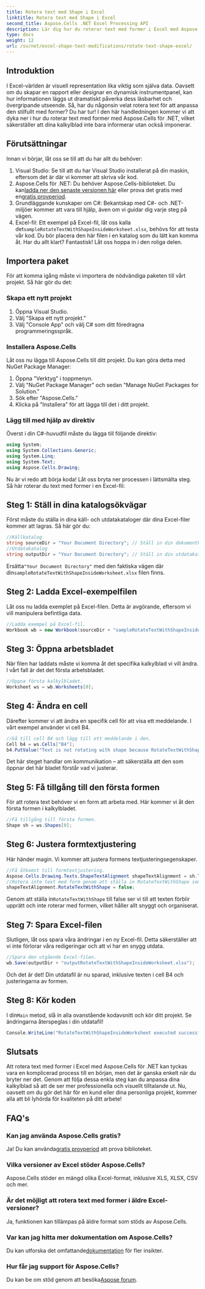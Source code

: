 ```yaml
---
title: Rotera text med Shape i Excel
linktitle: Rotera text med Shape i Excel
second_title: Aspose.Cells .NET Excel Processing API
description: Lär dig hur du roterar text med former i Excel med Aspose.Cells för .NET. Följ denna steg-för-steg-guide för perfekt Excel-presentation.
type: docs
weight: 12
url: /sv/net/excel-shape-text-modifications/rotate-text-shape-excel/
---
```

## Introduktion
I Excel-världen är visuell representation lika viktig som själva data. Oavsett om du skapar en rapport eller designar en dynamisk instrumentpanel, kan hur informationen läggs ut dramatiskt påverka dess läsbarhet och övergripande utseende. Så, har du någonsin velat rotera text för att anpassa den stilfullt med former? Du har tur! I den här handledningen kommer vi att dyka ner i hur du roterar text med former med Aspose.Cells för .NET, vilket säkerställer att dina kalkylblad inte bara informerar utan också imponerar.
## Förutsättningar
Innan vi börjar, låt oss se till att du har allt du behöver:
1. Visual Studio: Se till att du har Visual Studio installerat på din maskin, eftersom det är där vi kommer att skriva vår kod.
2.  Aspose.Cells för .NET: Du behöver Aspose.Cells-biblioteket. Du kan[ladda ner den senaste versionen här](https://releases.aspose.com/cells/net/) eller prova det gratis med en[gratis provperiod](https://releases.aspose.com/).
3. Grundläggande kunskaper om C#: Bekantskap med C#- och .NET-miljöer kommer att vara till hjälp, även om vi guidar dig varje steg på vägen.
4.  Excel-fil: Ett exempel på Excel-fil, låt oss kalla det`sampleRotateTextWithShapeInsideWorksheet.xlsx`, behövs för att testa vår kod. Du bör placera den här filen i en katalog som du lätt kan komma åt.
Har du allt klart? Fantastisk! Låt oss hoppa in i den roliga delen.
## Importera paket
För att komma igång måste vi importera de nödvändiga paketen till vårt projekt. Så här gör du det:
### Skapa ett nytt projekt
1. Öppna Visual Studio.
2. Välj "Skapa ett nytt projekt."
3. Välj "Console App" och välj C# som ditt föredragna programmeringsspråk.
### Installera Aspose.Cells
Låt oss nu lägga till Aspose.Cells till ditt projekt. Du kan göra detta med NuGet Package Manager:
1. Öppna "Verktyg" i toppmenyn.
2. Välj "NuGet Package Manager" och sedan "Manage NuGet Packages for Solution."
3. Sök efter "Aspose.Cells."
4. Klicka på "Installera" för att lägga till det i ditt projekt.
### Lägg till med hjälp av direktiv
Överst i din C#-huvudfil måste du lägga till följande direktiv:
```csharp
using System;
using System.Collections.Generic;
using System.Linq;
using System.Text;
using Aspose.Cells.Drawing;
```
Nu är vi redo att börja koda!
Låt oss bryta ner processen i lättsmälta steg. Så här roterar du text med former i en Excel-fil:
## Steg 1: Ställ in dina katalogsökvägar
Först måste du ställa in dina käll- och utdatakataloger där dina Excel-filer kommer att lagras. Så här gör du:
```csharp
//Källkatalog
string sourceDir = "Your Document Directory"; // Ställ in din dokumentkatalog
//Utdatakatalog
string outputDir = "Your Document Directory"; // Ställ in din utdatakatalog
```
 Ersätta`"Your Document Directory"` med den faktiska vägen där din`sampleRotateTextWithShapeInsideWorksheet.xlsx` filen finns.
## Steg 2: Ladda Excel-exempelfilen
Låt oss nu ladda exemplet på Excel-filen. Detta är avgörande, eftersom vi vill manipulera befintliga data.
```csharp
//Ladda exempel på Excel-fil.
Workbook wb = new Workbook(sourceDir + "sampleRotateTextWithShapeInsideWorksheet.xlsx");
```
## Steg 3: Öppna arbetsbladet
När filen har laddats måste vi komma åt det specifika kalkylblad vi vill ändra. I vårt fall är det det första arbetsbladet.
```csharp
//Öppna första kalkylbladet.
Worksheet ws = wb.Worksheets[0];
```
## Steg 4: Ändra en cell
Därefter kommer vi att ändra en specifik cell för att visa ett meddelande. I vårt exempel använder vi cell B4.
```csharp
//Gå till cell B4 och lägg till ett meddelande i den.
Cell b4 = ws.Cells["B4"];
b4.PutValue("Text is not rotating with shape because RotateTextWithShape is false.");
```
Det här steget handlar om kommunikation – att säkerställa att den som öppnar det här bladet förstår vad vi justerar.
## Steg 5: Få tillgång till den första formen
För att rotera text behöver vi en form att arbeta med. Här kommer vi åt den första formen i kalkylbladet.
```csharp
//Få tillgång till första formen.
Shape sh = ws.Shapes[0];
```
## Steg 6: Justera formtextjustering
Här händer magin. Vi kommer att justera formens textjusteringsegenskaper.
```csharp
//Få åtkomst till formtextjustering.
Aspose.Cells.Drawing.Texts.ShapeTextAlignment shapeTextAlignment = sh.TextBody.TextAlignment;
//Rotera inte text med form genom att ställa in RotateTextWithShape som falskt.
shapeTextAlignment.RotateTextWithShape = false;
```
 Genom att ställa in`RotateTextWithShape` till false ser vi till att texten förblir upprätt och inte roterar med formen, vilket håller allt snyggt och organiserat.
## Steg 7: Spara Excel-filen
Slutligen, låt oss spara våra ändringar i en ny Excel-fil. Detta säkerställer att vi inte förlorar våra redigeringar och att vi har en snygg utdata.
```csharp
//Spara den utgående Excel-filen.
wb.Save(outputDir + "outputRotateTextWithShapeInsideWorksheet.xlsx");
```
Och det är det! Din utdatafil är nu sparad, inklusive texten i cell B4 och justeringarna av formen.
## Steg 8: Kör koden
 I din`Main` metod, slå in alla ovanstående kodavsnitt och kör ditt projekt. Se ändringarna återspeglas i din utdatafil!
```csharp
Console.WriteLine("RotateTextWithShapeInsideWorksheet executed successfully.");
```
## Slutsats
Att rotera text med former i Excel med Aspose.Cells för .NET kan tyckas vara en komplicerad process till en början, men det är ganska enkelt när du bryter ner det. Genom att följa dessa enkla steg kan du anpassa dina kalkylblad så att de ser mer professionella och visuellt tilltalande ut. Nu, oavsett om du gör det här för en kund eller dina personliga projekt, kommer alla att bli lyhörda för kvaliteten på ditt arbete!
## FAQ's
### Kan jag använda Aspose.Cells gratis?
 Ja! Du kan använda[gratis provperiod](https://releases.aspose.com/) att prova biblioteket.
### Vilka versioner av Excel stöder Aspose.Cells?
Aspose.Cells stöder en mängd olika Excel-format, inklusive XLS, XLSX, CSV och mer.
### Är det möjligt att rotera text med former i äldre Excel-versioner?
Ja, funktionen kan tillämpas på äldre format som stöds av Aspose.Cells.
### Var kan jag hitta mer dokumentation om Aspose.Cells?
 Du kan utforska det omfattande[dokumentation](https://reference.aspose.com/cells/net/) för fler insikter.
### Hur får jag support för Aspose.Cells?
 Du kan be om stöd genom att besöka[Aspose forum](https://forum.aspose.com/c/cells/9).